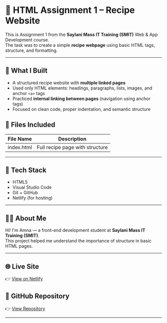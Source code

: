 # 🍲 HTML Assignment 1 – Recipe Website

This is Assignment 1 from the **Saylani Mass IT Training (SMIT)** Web & App Development course.  
The task was to create a simple **recipe webpage** using basic HTML tags, structure, and formatting.

---

## 📄 What I Built

- A structured recipe website with **multiple linked pages**
- Used only HTML elements: headings, paragraphs, lists, images, and anchor `<a>` tags  
- Practiced **internal linking between pages** (navigation using anchor tags)
- Focused on clean code, proper indentation, and semantic structure


## 📁 Files Included

| File Name   | Description           |
|-------------|-----------------------|
| index.html  | Full recipe page with structure |

---

## 🧰 Tech Stack

- HTML5  
- Visual Studio Code  
- Git + GitHub  
- Netlify (for hosting)

---

## 👩‍💻 About Me

Hi! I'm Amna — a front-end development student at **Saylani Mass IT Training (SMIT)**.  
This project helped me understand the importance of structure in basic HTML pages.

---

## 🌐 Live Site  
👉 [View on Netlify](https://html-assignment-1-recipe.netlify.app)

## 📁 GitHub Repository  
👉 [View Repository](https://github.com/Amna7877/HTML-Assignment-1-Recipe-Website)

---

